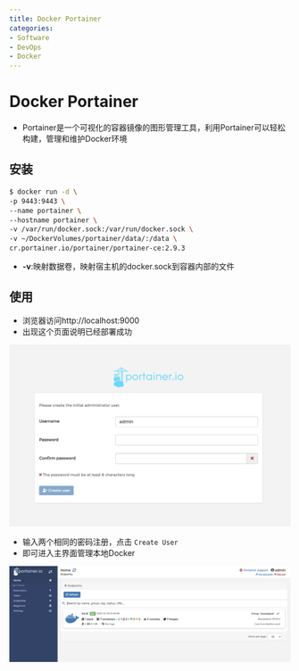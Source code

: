 ```yaml
---
title: Docker Portainer
categories:
- Software
- DevOps
- Docker
---
```

# Docker Portainer

- Portainer是一个可视化的容器镜像的图形管理工具，利用Portainer可以轻松构建，管理和维护Docker环境

## 安装

```bash
$ docker run -d \
-p 9443:9443 \
--name portainer \
--hostname portainer \
-v /var/run/docker.sock:/var/run/docker.sock \
-v ~/DockerVolumes/portainer/data/:/data \
cr.portainer.io/portainer/portainer-ce:2.9.3
```

- **-v**:映射数据卷，映射宿主机的docker.sock到容器内部的文件

## 使用

- 浏览器访问http://localhost:9000
- 出现这个页面说明已经部署成功

<img src="https://raw.githubusercontent.com/LuShan123888/Files/main/Pictures/2021-02-10-5db23a202ea4e7dfda990abd321114f4b7541090.png@1320w_854h.png" style="zoom:50%;" />

- 输入两个相同的密码注册，点击 `Create User`
- 即可进入主界面管理本地Docker

<img src="https://raw.githubusercontent.com/LuShan123888/Files/main/Pictures/2021-02-10-3d0e0f7c9ccae95a952017f5256dc76af095cc9a.png@1320w_450h.png" style="zoom:50%;" />